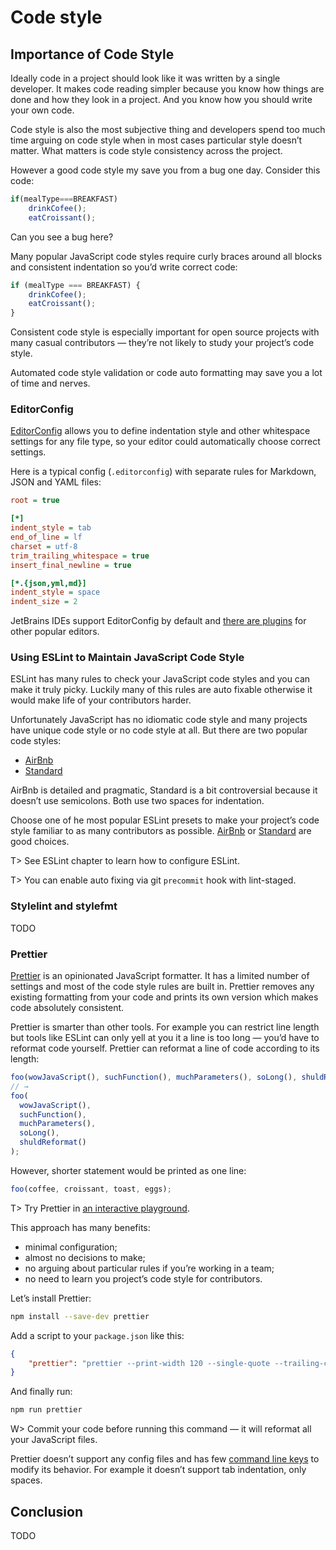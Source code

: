 # Code style

## Importance of Code Style

Ideally code in a project should look like it was written by a single developer. It makes code reading simpler because you know how things are done and how they look in a project. And you know how you should write your own code.

Code style is also the most subjective thing and developers spend too much time arguing on code style when in most cases particular style doesn’t matter. What matters is code style consistency across the project.

However a good code style my save you from a bug one day. Consider this code:

```js
if(mealType===BREAKFAST)
    drinkCofee();
    eatCroissant();
```

Can you see a bug here?

Many popular JavaScript code styles require curly braces around all blocks and consistent indentation so you’d write correct code:

```js
if (mealType === BREAKFAST) {
    drinkCofee();
    eatCroissant();
}
```

Consistent code style is especially important for open source projects with many casual contributors — they’re not likely to study your project’s code style.

Automated code style validation or code auto formatting may save you a lot of time and nerves.

### EditorConfig

[EditorConfig](http://editorconfig.org/) allows you to define indentation style and other whitespace settings for any file type, so your editor could automatically choose correct settings.

Here is a typical config (`.editorconfig`) with separate rules for Markdown, JSON and YAML files:

```ini
root = true

[*]
indent_style = tab
end_of_line = lf
charset = utf-8
trim_trailing_whitespace = true
insert_final_newline = true

[*.{json,yml,md}]
indent_style = space
indent_size = 2
```

JetBrains IDEs support EditorConfig by default and [there are plugins](http://editorconfig.org/#download) for other popular editors.

### Using ESLint to Maintain JavaScript Code Style

ESLint has many rules to check your JavaScript code styles and you can make it truly picky. Luckily many of this rules are auto fixable otherwise it would make life of your contributors harder.

Unfortunately JavaScript has no idiomatic code style and many projects have unique code style or no code style at all. But there are two popular code styles:

* [AirBnb](https://github.com/airbnb/javascript)
* [Standard](http://standardjs.com/)

AirBnb is detailed and pragmatic, Standard is a bit controversial because it doesn’t use semicolons. Both use two spaces for indentation.

Choose one of he most popular ESLint presets to make your project’s code style familiar to as many contributors as possible. [AirBnb](https://github.com/airbnb/javascript) or
[Standard](http://standardjs.com/) are good choices.

T> See ESLint chapter to learn how to configure ESLint.

T> You can enable auto fixing via git `precommit` hook with lint-staged.

### Stylelint and stylefmt

TODO

### Prettier

[Prettier](https://github.com/prettier/prettier) is an opinionated JavaScript formatter. It has a limited number of settings and most of the code style rules are built in. Prettier removes any existing formatting from your code and prints its own version which makes code absolutely consistent.

Prettier is smarter than other tools. For example you can restrict line length but tools like ESLint can only yell at you it a line is too long — you’d have to reformat code yourself. Prettier can reformat a line of code according to its length:

```js
foo(wowJavaScript(), suchFunction(), muchParameters(), soLong(), shuldReformat());
// →
foo(
  wowJavaScript(),
  suchFunction(),
  muchParameters(),
  soLong(),
  shuldReformat()
);
```

However, shorter statement would be printed as one line:

```js
foo(coffee, croissant, toast, eggs);
```

T> Try Prettier in [an interactive playground](https://prettier.github.io/prettier/).

This approach has many benefits:

* minimal configuration;
* almost no decisions to make;
* no arguing about particular rules if you’re working in a team;
* no need to learn you project’s code style for contributors.

Let’s install Prettier:

```bash
npm install --save-dev prettier
```

Add a script to your `package.json` like this:

```json
{
    "prettier": "prettier --print-width 120 --single-quote --trailing-comma es5 --write 'src/**/*.js'"
}
```

And finally run:

```bash
npm run prettier
```

W> Commit your code before running this command — it will reformat all your JavaScript files.

Prettier doesn’t support any config files and has few [command line keys](https://github.com/prettier/prettier#api) to modify its behavior. For example it doesn’t support tab indentation, only spaces.

## Conclusion

TODO
